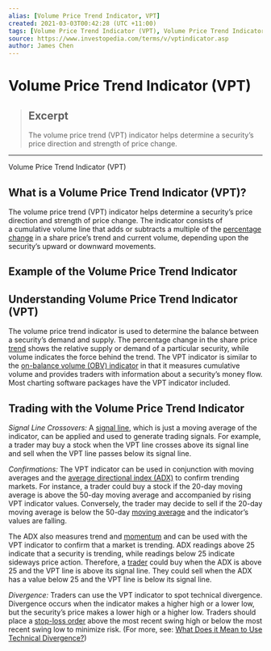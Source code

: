 ```yaml
---
alias: [Volume Price Trend Indicator, VPT]
created: 2021-03-03T00:42:28 (UTC +11:00)
tags: [Volume Price Trend Indicator (VPT), Volume Price Trend Indicator (VPT)]
source: https://www.investopedia.com/terms/v/vptindicator.asp
author: James Chen
---
```


# Volume Price Trend Indicator (VPT)

> ## Excerpt
> The volume price trend (VPT) indicator helps determine a security’s price direction and strength of price change.

---

Volume Price Trend Indicator (VPT)
## What is a Volume Price Trend Indicator (VPT)?

The volume price trend (VPT) indicator helps determine a security’s price direction and strength of price change. The indicator consists of a cumulative volume line that adds or subtracts a multiple of the [percentage change](https://www.investopedia.com/terms/p/percentage-change.asp) in a share price’s trend and current volume, depending upon the security’s upward or downward movements.

## Example of the Volume Price Trend Indicator

## Understanding Volume Price Trend Indicator (VPT)

The volume price trend indicator is used to determine the balance between a security’s demand and supply. The percentage change in the share price [trend](https://www.investopedia.com/terms/t/trend.asp) shows the relative supply or demand of a particular security, while volume indicates the force behind the trend. The VPT indicator is similar to the [on-balance volume (OBV) indicator](https://www.investopedia.com/terms/o/onbalancevolume.asp) in that it measures cumulative volume and provides traders with information about a security’s money flow. Most charting software packages have the VPT indicator included.

## Trading with the Volume Price Trend Indicator

_Signal Line Crossovers:_ A [signal line](https://www.investopedia.com/terms/s/signal_line.asp), which is just a moving average of the indicator, can be applied and used to generate trading signals. For example, a trader may buy a stock when the VPT line crosses above its signal line and sell when the VPT line passes below its signal line.

_Confirmations:_ The VPT indicator can be used in conjunction with moving averages and the [average directional index (ADX)](https://www.investopedia.com/terms/a/adx.asp) to confirm trending markets. For instance, a trader could buy a stock if the 20-day moving average is above the 50-day moving average and accompanied by rising VPT indicator values. Conversely, the trader may decide to sell if the 20-day moving average is below the 50-day [moving average](https://www.investopedia.com/terms/m/movingaverage.asp) and the indicator’s values are falling.

The ADX also measures trend and [momentum](https://www.investopedia.com/terms/m/momentum.asp) and can be used with the VPT indicator to confirm that a market is trending. ADX readings above 25 indicate that a security is trending, while readings below 25 indicate sideways price action. Therefore, a [trader](https://www.investopedia.com/terms/t/trader.asp) could buy when the ADX is above 25 and the VPT line is above its signal line. They could sell when the ADX has a value below 25 and the VPT line is below its signal line.

_Divergence:_ Traders can use the VPT indicator to spot technical divergence. Divergence occurs when the indicator makes a higher high or a lower low, but the security’s price makes a lower high or a higher low. Traders should place a [stop-loss order](https://www.investopedia.com/terms/s/stop-lossorder.asp) above the most recent swing high or below the most recent swing low to minimize risk. (For more, see: [What Does it Mean to Use Technical Divergence?](https://www.investopedia.com/ask/answers/05/052905.asp))
